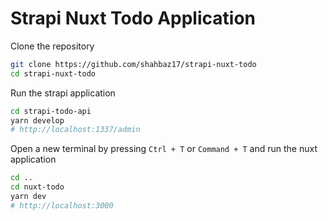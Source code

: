 # Strapi Nuxt Todo Application

Clone the repository

```bash
git clone https://github.com/shahbaz17/strapi-nuxt-todo
cd strapi-nuxt-todo
```

Run the strapi application

```bash
cd strapi-todo-api
yarn develop
# http://localhost:1337/admin
```

Open a new terminal by pressing `Ctrl + T` or `Command + T` and run the nuxt application

```bash
cd ..
cd nuxt-todo
yarn dev
# http://localhost:3000
```
